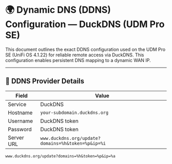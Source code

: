 # 🌍 Dynamic DNS (DDNS) Configuration — DuckDNS (UDM Pro SE)

This document outlines the exact DDNS configuration used on the UDM Pro SE (UniFi OS 4.1.22) for reliable remote access via DuckDNS. This configuration enables persistent DNS mapping to a dynamic WAN IP.

---

## 🧾 DDNS Provider Details

| Field     | Value                 |
|-----------|-----------------------|
| Service   | DuckDNS               |
| Hostname  | `your-subdomain.duckdns.org` |
| Username  | DuckDNS token         |
| Password  | DuckDNS token         |
| Server URL| `www.duckdns.org/update?domains=%h&token=%p&ip=%i` |


```plaintext
www.duckdns.org/update?domains=%h&token=%p&ip=%a

